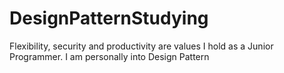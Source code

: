 # DesignPatternStudying
Flexibility, security and productivity are values I hold as a Junior Programmer. I am personally into Design Pattern
